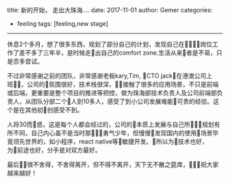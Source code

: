 title: 新的开始， 走出大珠海....
date: 2017-11-01
author: Gemer
categories:
- feeling
tags: [feeling,new stage]

--------

休息2个多月，想了很多东西，规划了部分自己的计划，发现自己在岗位工作了差不多了三年半，是时候走出自己的comfort zone.生活从来者是不易，只是否多尝试。

不过非常感谢之前的团队，非常感谢老板kary,Tim, CTO jack，在港澳公司上班，公司的氛围很好，技术栈很深，接触了很多的应用场景，不只是前端或后端，更重要是整个项目的推进等把控，做为珠海部技术负责人及公司前端部负责人，从团队分部二个人到10多人，感受了到小公司发展难能可贵的经验。这个是在其他初创感受不到。

人将30而惑，这是每个人都会经过的，公司的本质上发展与自己所规划有所不同，自己内心虽不是当时那勇气少年，但慢慢发现国内的使用场景毕竟领先世界的，如小程序，react native等敏捷开发。所以为技术也好，为前途也好，分手是对双方最好。

最后很不舍得，不舍得离开，但不得不离开，天下无不散之筵席，祝大家越来越好！
<br>
<br>
<br>











